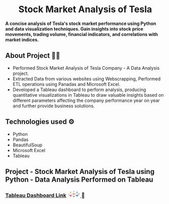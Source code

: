 <h1 align="center">Stock Market Analysis of Tesla <a " target="_blank" rel="noreferrer" </a> </h1>

**A concise analysis of Tesla's stock market performance using Python and data visualization techniques. Gain insights into stock price movements, trading volume, financial indicators, and correlations with market indices.** 

## About Project 👨‍💻
- Performed Stock Market Analysis of Tesla Company - A Data Analysis project.
- Extracted Data from various websites using Webscrapping, Performed ETL operations using Panadas and Microsoft Excel.
- Developed a Tableau dashboard to perform analysis, producing quantitative visualizations in Tableau to draw valuable insights based on different parameters affecting the company performance year on year and further provide business solutions.

## Technologies used ⚙️
- Python
- Pandas
- BeautifulSoup
- Microsoft Excel
- Tableau

## Project - Stock Market Analysis of Tesla using Python - Data Analysis Performed on Tableau

### [Tableau Dashboard Link](https://public.tableau.com/views/SalesInsights-DataAnalysisProject/Dashboard-RevenueAnalysis?:language=en-US&:display_count=n&:origin=viz_share_link) <a href="https://public.tableau.com/views/SalesInsights-DataAnalysisProject/Dashboard-RevenueAnalysis?:language=en-US&:display_count=n&:origin=viz_share_link" target="_blank" rel="noreferrer"> <img src="https://raw.githubusercontent.com/mrankitgupta/mrankitgupta/a768d6bf0a001f03327578ae12f8867e4056cbaf/tableau-software.svg" alt="tableau" width="40" height="20"/> </a>  🔗


